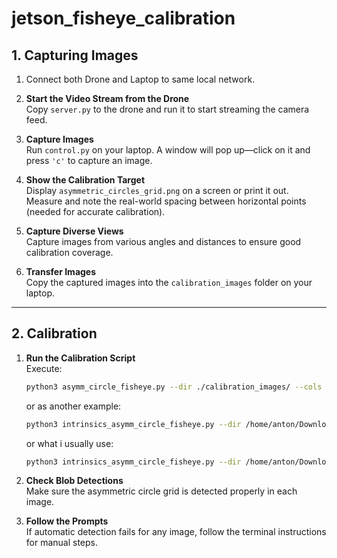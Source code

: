 # jetson_fisheye_calibration

## 1. Capturing Images

1. Connect both Drone and Laptop to same local network.

1. **Start the Video Stream from the Drone**  
   Copy `server.py` to the drone and run it to start streaming the camera feed.

3. **Capture Images**  
   Run `control.py` on your laptop. A window will pop up—click on it and press `'c'` to capture an image.

4. **Show the Calibration Target**  
   Display `asymmetric_circles_grid.png` on a screen or print it out. Measure and note the real-world spacing between horizontal points (needed for accurate calibration).

5. **Capture Diverse Views**  
   Capture images from various angles and distances to ensure good calibration coverage.

6. **Transfer Images**  
   Copy the captured images into the `calibration_images` folder on your laptop.

---

## 2. Calibration

1. **Run the Calibration Script**  
   Execute:
   ```bash
   python3 asymm_circle_fisheye.py --dir ./calibration_images/ --cols 11 --rows 7 --spacing 39
   ```
   or as another example:
   ```bash
   python3 intrinsics_asymm_circle_fisheye.py --dir /home/anton/Downloads/dj6 --spacing 41.31428286 --debug --visualize_serpentine --visualize_hex_grid --visualize_asymmetric --cols 11 --rows 7
   ```  
   or what i usually use:
   ```bash
   python3 intrinsics_asymm_circle_fisheye.py --dir /home/anton/Downloads/dj6 --spacing 41.31428286 --debug --cols 11 --rows 7
   ```

2. **Check Blob Detections**  
   Make sure the asymmetric circle grid is detected properly in each image.

3. **Follow the Prompts**  
   If automatic detection fails for any image, follow the terminal instructions for manual steps.
